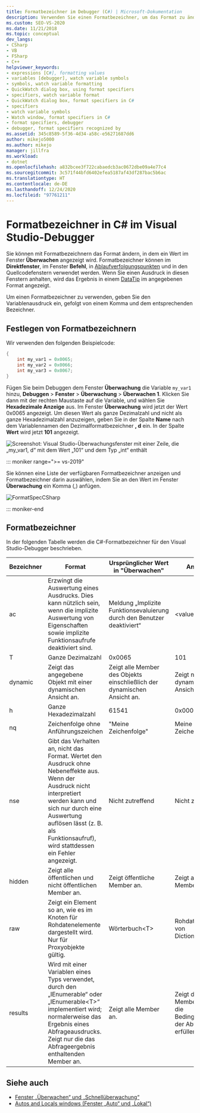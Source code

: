 ```yaml
---
title: Formatbezeichner im Debugger (C#) | Microsoft-Dokumentation
description: Verwenden Sie einen Formatbezeichner, um das Format zu ändern, in dem ein Wert im Überwachungsfenster angezeigt wird. Dieser Artikel bietet Details zur Verwendung.
ms.custom: SEO-VS-2020
ms.date: 11/21/2018
ms.topic: conceptual
dev_langs:
- CSharp
- VB
- FSharp
- C++
helpviewer_keywords:
- expressions [C#], formatting values
- variables [debugger], watch variable symbols
- symbols, watch variable formatting
- QuickWatch dialog box, using format specifiers
- specifiers, watch variable format
- QuickWatch dialog box, format specifiers in C#
- specifiers
- watch variable symbols
- Watch window, format specifiers in C#
- format specifiers, debugger
- debugger, format specifiers recognized by
ms.assetid: 345c8589-5f36-4d34-a58c-e56271687dd6
author: mikejo5000
ms.author: mikejo
manager: jillfra
ms.workload:
- dotnet
ms.openlocfilehash: a832bcee3f722cabaedcb3ac0672dbe09a4e77c4
ms.sourcegitcommit: 3c571f44bfd6402efea5187af43df287bac5b6ac
ms.translationtype: HT
ms.contentlocale: de-DE
ms.lasthandoff: 12/24/2020
ms.locfileid: "97761211"
---
```

# <a name="format-specifiers-in-c-in-the-visual-studio-debugger"></a>Formatbezeichner in C# im Visual Studio-Debugger
Sie können mit Formatbezeichnern das Format ändern, in dem ein Wert im Fenster **Überwachen** angezeigt wird. Formatbezeichner können im **Direktfenster**, im Fenster **Befehl**, in [Ablaufverfolgungspunkten](../debugger/using-breakpoints.md#BKMK_Print_to_the_Output_window_with_tracepoints) und in den Quellcodefenstern verwendet werden. Wenn Sie einen Ausdruck in diesen Fenstern anhalten, wird das Ergebnis in einem [DataTip](../debugger/view-data-values-in-data-tips-in-the-code-editor.md) im angegebenen Format angezeigt.

Um einen Formatbezeichner zu verwenden, geben Sie den Variablenausdruck ein, gefolgt von einem Komma und dem entsprechenden Bezeichner.

## <a name="set-format-specifiers"></a>Festlegen von Formatbezeichnern
Wir verwenden den folgenden Beispielcode:

```csharp
{
    int my_var1 = 0x0065;
    int my_var2 = 0x0066;
    int my_var3 = 0x0067;
}
```

Fügen Sie beim Debuggen dem Fenster **Überwachung** die Variable `my_var1` hinzu, **Debuggen** > **Fenster** > **Überwachung** > **Überwachen 1**. Klicken Sie dann mit der rechten Maustaste auf die Variable, und wählen Sie **Hexadezimale Anzeige** aus. Im Fenster **Überwachung** wird jetzt der Wert 0x0065 angezeigt. Um diesen Wert als ganze Dezimalzahl und nicht als ganze Hexadezimalzahl anzuzeigen, geben Sie in der Spalte **Name** nach dem Variablennamen den Dezimalformatbezeichner **, d** ein. In der Spalte **Wert** wird jetzt **101** angezeigt.

![Screenshot: Visual Studio-Überwachungsfenster mit einer Zeile, die „my_var1, d“ mit dem Wert „101“ und dem Typ „int“ enthält](../debugger/media/watchformatcsharp.png)

::: moniker range=">= vs-2019" 

Sie können eine Liste der verfügbaren Formatbezeichner anzeigen und Formatbezeichner darin auswählen, indem Sie an den Wert im Fenster **Überwachung** ein Komma (,) anfügen. 

![FormatSpecCSharp](../debugger/media/vs-2019/format-specs-csharp.png "FormatSpecCSharp")

::: moniker-end

## <a name="format-specifiers"></a>Formatbezeichner
In der folgenden Tabelle werden die C#-Formatbezeichner für den Visual Studio-Debugger beschrieben.

|Bezeichner|Format|Ursprünglicher Wert in "Überwachen"|Anzeige|
|---------------|------------|--------------------------|--------------|
|ac|Erzwingt die Auswertung eines Ausdrucks. Dies kann nützlich sein, wenn die implizite Auswertung von Eigenschaften sowie implizite Funktionsaufrufe deaktiviert sind.|Meldung „Implizite Funktionsevaluierung durch den Benutzer deaktiviert“|\<value>|
|T|Ganze Dezimalzahl|0x0065|101|
|dynamic|Zeigt das angegebene Objekt mit einer dynamischen Ansicht an.|Zeigt alle Member des Objekts einschließlich der dynamischen Ansicht an.|Zeigt nur die dynamische Ansicht an.|
|h|Ganze Hexadezimalzahl|61541|0x0000F065|
|nq|Zeichenfolge ohne Anführungszeichen|"Meine Zeichenfolge"|Meine Zeichenfolge|
|nse|Gibt das Verhalten an, nicht das Format. Wertet den Ausdruck ohne Nebeneffekte aus. Wenn der Ausdruck nicht interpretiert werden kann und sich nur durch eine Auswertung auflösen lässt (z. B. als Funktionsaufruf), wird stattdessen ein Fehler angezeigt.|Nicht zutreffend|Nicht zutreffend|
|hidden|Zeigt alle öffentlichen und nicht öffentlichen Member an.|Zeigt öffentliche Member an.|Zeigt alle Member an.|
|raw|Zeigt ein Element so an, wie es im Knoten für Rohdatenelemente dargestellt wird. Nur für Proxyobjekte gültig.|Wörterbuch\<T>|Rohdatenansicht von Dictionary\<T>|
|results|Wird mit einer Variablen eines Typs verwendet, durch den „IEnumerable“ oder „IEnumerable\<T>“ implementiert wird; normalerweise das Ergebnis eines Abfrageausdrucks. Zeigt nur die das Abfrageergebnis enthaltenden Member an.|Zeigt alle Member an.|Zeigt die Member an, die die Bedingungen der Abfrage erfüllen.|

## <a name="see-also"></a>Siehe auch
- [Fenster „Überwachen“ und „Schnellüberwachung“](../debugger/watch-and-quickwatch-windows.md)
- [Autos and Locals windows (Fenster „Auto“ und „Lokal“)](../debugger/autos-and-locals-windows.md)
